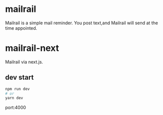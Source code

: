 
# mailrail

Mailrail is a simple mail reminder.
You post text,and Mailrail will send at the time appointed.

# mailrail-next

Mailrail via next.js.


## dev start

```bash
npm run dev
# or
yarn dev
```

port:4000
